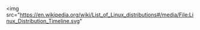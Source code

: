 <img src="https://en.wikipedia.org/wiki/List_of_Linux_distributions#/media/File:Linux_Distribution_Timeline.svg"
